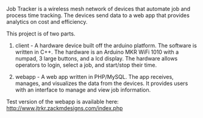 Job Tracker is a wireless mesh network of devices that automate job and process time tracking. The devices send data to a web app that provides analytics on cost and efficiency.

This project is of two parts.

1. client - A hardware device built off the arduino platform. The software is written in C++. The hardware is an Arduino MKR WiFi 1010 with a numpad, 3 large buttons, and a lcd display. The hardware allows operators to login, select a job, and start/stop their time.

2. webapp - A web app written in PHP/MySQL. The app receives, manages, and visualizes the data from the devices. It provides users with an interface to manage and view job information.

Test version of the webapp is available here: http://www.jtrkr.zackmdesigns.com/index.php

